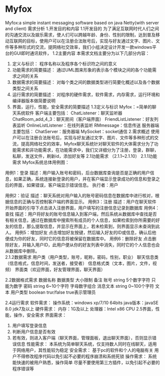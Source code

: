 # Myfox
Myfox:a simple instant messaging software based on java Netty(with server and client)
需求分析
1.开发目的和内容
1.1开发目的
为了满足互联网时代人们之间的沟通交流以及娱乐需求，使人们可以跨越年龄、身份、性别的限制，达到普及移动互联网的目标，使用户可以在注册合法账号后，实现与好友通过文字、图片、文件等多种形式的交流，提网络社交效率，我们小组决定设计开发一款windows平台的GUI即时通讯软件，
1.2主要内容
本需求文档主要分为以下几部分内容：
1. 定义与标识：
程序名称以及程序各个标识符之间的意义
2. 功能需求的简要描述：
通过UML图来形象的表示各个模块之间的各个功能需求之间的关系
3. 数据需求的简要描述：
对每个类之间的数据类型进行简要化概述以及各个数据类型之间关系
4. 运行需求的简要描述：
对程序的硬件需求，软件需求，内存需求，运行环境和编译器版本做简要说明
5. 界面，运行，性能，安全需求的简要描述
1.3定义与标识
Myfox：=简单的聊天系统软件
客户端主要包括：
ChatListener：聊天监听器
ChatRoom_add_4_3：聊天房间（客户端界面）
FriendListListener：好友列表监听
OnlineListListener：在线列表监听
RMmessage：信息传送
服务器端主要包括：
ChatServer：服务器端
MySocket：socket通信
2.需求概述
使用户可以在注册合法账号后，实现与好友通过文字、图片、文件等多种形式的交流，提高网络社交的效率，Myfox聊天系统针对聊天软件的大体需求分为了功能需求和非功能需求，在功能需求中，我们又详细分为了注册，登录，群聊，私聊，发送文件，刷新id，添加好友等
2.1功能需求
（2.1.1~2.1.10）
2.1.1功能需求
Myfox系统总体用例图：


用例1：登录
描述：用户输入账号和密码，后台数据库查询是否是正确的用户信息，如果正确，系统连接新登录的用户，并在客户端显示登录成功的信息和登录之后的界面，如果错误，客户端显示错误信息。
执行者：用户

用例2：验证
描述：聊天系统对用户输入的账号密码信息在数据库中进行核对，根据信息的正确与否控制客户端的界面显示。
用例3：注册
描述：用户在聊天软件开始界面的引导下点击进入注册界面，用户填写的注册信息记录到数据库
用例4：查找
描述：用户将好友的账号信息输入到客户端，然后系统从数据库中查找是否有相关信息，通过在数据库中搜索所有成员的个人信息，如果检索到你所需要的好友的信息，那么提取信息，并显示在界面上，若未检索到，则界面显示未查询到此人。 
用例5：增加好友
点击增加好友按键，然后输入好友的ID或信息，确认后他便成为你的好友，同时它的信息将被保留在数据库中。
用例6：删除好友
点击删除好友，并输入用户ID，此用户便从你的好友列表中消失，同时它的个人信息也会从数据库中删除。       
2.1.2数据需求
用户类（用户类型，账号，昵称，密码，性别，职业）
聊天信息类（信息格式，信息时间，发送者，接受者）
信息格式类（文本，图片，文件，视频）
界面类（欢迎界面，好友管理界面，聊天界面）

2.2数据格式需求
数据名称
数据类型
大小限制
备注
账号
string
5个数字字符
只能为数字
密码
string
6~10个字符
字母数字组合
消息文本
string
0~100个字符
文本
用户类型
boolean
trur/false
true表示管理员

2.4运行需求
软件需求：
操作系统：windows	xp/7/10 64bits
java版本：javaSE 8.0  jdk7及以上
硬件需求：
内存：1G及以上
处理器：Intel x86 CPU
2.5界面，性能，操作，安全需求
界面需求：
1. 用户填写登录信息
2. 判断用户信息是否有效
3. 若有效，则进入客户端（聊天界面，管理面板，退出聊天界面），否则显示错误信息
性能需求：
本系统为简单聊天系统，仅支持数人同时在线聊天，适用于网络用户，其性能较为稳定
安全需求：
基于pc的软件和个人的电脑有关
用户不得修改程序代码以免引起不必要的程序崩溃和系统死锁
操作需求：
系统能快速的被用户熟悉，操作简单
尽量不要使用第三方插件，以免引起不必要的程序错误等
